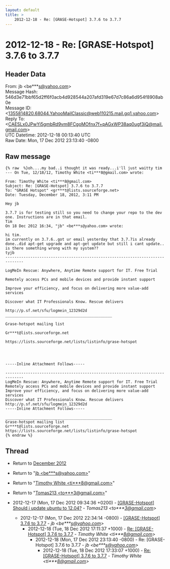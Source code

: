 ```yaml
---
layout: default
title: >
    2012-12-18 - Re: [GRASE-Hotspot] 3.7.6 to 3.7.7
---
```


# 2012-12-18 - Re: [GRASE-Hotspot] 3.7.6 to 3.7.7

## Header Data

From: jb \<be***s@yahoo.com\><br>
Message Hash: 546d3e71bbf65d2ff6f0acb4d928544a207afd319e67d7c86a6d954f8908ab0e<br>
Message ID: \<1355814820.68044.YahooMailClassic@web110215.mail.gq1.yahoo.com\><br>
Reply To: \<CAESLx0JPwYi5gmbRd9vm8FCgoMOfnx7f+pAGxWP38aq0ugf3iQ@mail.gmail.com\><br>
UTC Datetime: 2012-12-18 00:13:40 UTC<br>
Raw Date: Mon, 17 Dec 2012 23:13:40 -0800<br>

## Raw message

```
{% raw  %}oh....my bad..i thought it was ready...i'll just waitty tim
--- On Tue, 12/18/12, Timothy White <ti***8@gmail.com> wrote:

From: Timothy White <ti***8@gmail.com>
Subject: Re: [GRASE-Hotspot] 3.7.6 to 3.7.7
To: "GRASE Hotspot" <gr***t@lists.sourceforge.net>
Date: Tuesday, December 18, 2012, 3:11 PM

Hey jb

3.7.7 is for testing still so you need to change your repo to the dev one. Instructions are in that email.
Tim
On 18 Dec 2012 16:34, "jb" <be***s@yahoo.com> wrote:

hi tim.
im currently on 3.7.6..got ur email yesterday that 3.7.7is already done..did apt-get upgrade and apt-get update but still i cant update..
is there something wrong with my system??
tyjb
------------------------------------------------------------------------------

LogMeIn Rescue: Anywhere, Anytime Remote support for IT. Free Trial

Remotely access PCs and mobile devices and provide instant support

Improve your efficiency, and focus on delivering more value-add services

Discover what IT Professionals Know. Rescue delivers

http://p.sf.net/sfu/logmein_12329d2d
_______________________________________________

Grase-hotspot mailing list

Gr***t@lists.sourceforge.net

https://lists.sourceforge.net/lists/listinfo/grase-hotspot




-----Inline Attachment Follows-----

------------------------------------------------------------------------------
LogMeIn Rescue: Anywhere, Anytime Remote support for IT. Free Trial
Remotely access PCs and mobile devices and provide instant support
Improve your efficiency, and focus on delivering more value-add services
Discover what IT Professionals Know. Rescue delivers
http://p.sf.net/sfu/logmein_12329d2d
-----Inline Attachment Follows-----

_______________________________________________
Grase-hotspot mailing list
Gr***t@lists.sourceforge.net
https://lists.sourceforge.net/lists/listinfo/grase-hotspot
{% endraw %}
```

## Thread

+ Return to [December 2012](/archive/2012/12)

+ Return to "[jb <be***s<span>@</span>yahoo.com>](/authors/be___s_at_yahoo_com)"
+ Return to "[Timothy White <ti***8<span>@</span>gmail.com>](/authors/ti___8_at_gmail_com)"
+ Return to "[Tomas213 <to***3<span>@</span>gmail.com>](/authors/to___3_at_gmail_com)"

+ 2012-12-17 (Mon, 17 Dec 2012 09:34:36 +0200) - [[GRASE-Hotspot] Should i update ubuntu to 12.04?](/archive/2012/12/c807045066ff2339394b644f603450e32bb576c65a3bc6e4cc1fb20c3a1d0ecf) - _Tomas213 \<to***3@gmail.com\>_
  + 2012-12-17 (Mon, 17 Dec 2012 22:34:14 -0800) - [[GRASE-Hotspot] 3.7.6 to 3.7.7](/archive/2012/12/c3a87ad9aa46b6c0df2e85637d7e290370f5023fa3597024bc6cb8dba6611ad3) - _jb \<be***s@yahoo.com\>_
    + 2012-12-18 (Tue, 18 Dec 2012 17:11:37 +1000) - [Re: [GRASE-Hotspot] 3.7.6 to 3.7.7](/archive/2012/12/0d15c8d31a5761b3c3d03a660db2c14599dd03e51b3faf105fd5e9a92884934b) - _Timothy White \<ti***8@gmail.com\>_
      + 2012-12-18 (Mon, 17 Dec 2012 23:13:40 -0800) - Re: [GRASE-Hotspot] 3.7.6 to 3.7.7 - _jb \<be***s@yahoo.com\>_
        + 2012-12-18 (Tue, 18 Dec 2012 17:33:07 +1000) - [Re: [GRASE-Hotspot] 3.7.6 to 3.7.7](/archive/2012/12/6972fd86281dc3f2d90d02896b9ec5c174bda1cb604cca6af25a627d084c372c) - _Timothy White \<ti***8@gmail.com\>_

